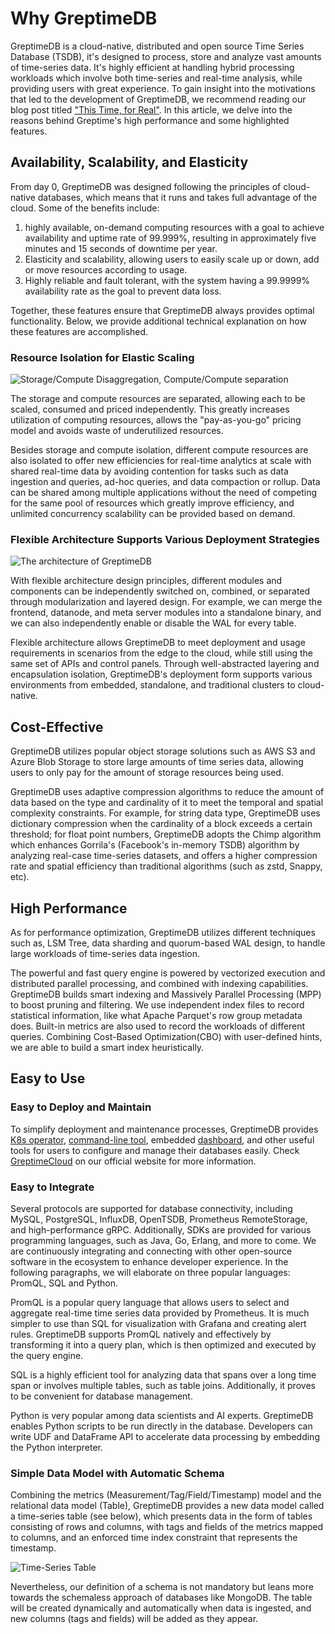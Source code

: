 # Why GreptimeDB

GreptimeDB is a cloud-native, distributed and open source Time Series Database (TSDB), it's designed to process, store and analyze vast amounts of time-series data.
It's highly efficient at handling hybrid processing workloads which involve both time-series and real-time analysis, while providing users with great experience.
To gain insight into the motivations that led to the development of GreptimeDB, we recommend reading our blog post titled ["This Time, for Real"](https://greptime.com/blogs/2022-11-15-this-time-for-real).
In this article, we delve into the reasons behind Greptime's high performance and some highlighted features.

## Availability, Scalability, and Elasticity

From day 0, GreptimeDB was designed following the principles of cloud-native databases, which means that it runs and takes full advantage of the cloud. Some of the benefits include:

1. highly available, on-demand computing resources with a goal to achieve availability and uptime rate of 99.999%, resulting in approximately five minutes and 15 seconds of downtime per year.
2. Elasticity and scalability, allowing users to easily scale up or down, add or move resources according to usage.
3. Highly reliable and fault tolerant, with the system having a 99.9999% availability rate as the goal to prevent data loss.

Together, these features ensure that GreptimeDB always provides optimal functionality. Below, we provide additional technical explanation on how these features are accomplished.

### Resource Isolation for Elastic Scaling

![Storage/Compute Disaggregation, Compute/Compute separation](/storage-compute-disaggregation-compute-compute-separation.png)

The storage and compute resources are separated, allowing each to be scaled, consumed and priced independently.
This greatly increases utilization of computing resources, allows the "pay-as-you-go" pricing model and avoids waste of underutilized resources.

Besides storage and compute isolation, different compute resources are also isolated to offer new efficiencies for real-time analytics at scale with shared real-time data by avoiding contention for tasks such as data ingestion and queries, ad-hoc queries, and data compaction or rollup.
Data can be shared among multiple applications without the need of competing for the same pool of resources which greatly improve efficiency, and unlimited concurrency scalability can be provided based on demand.

### Flexible Architecture Supports Various Deployment Strategies

![The architecture of GreptimeDB](/architecture-2.png)

With flexible architecture design principles, different modules and components can be independently switched on, combined, or separated through modularization and layered design.
For example, we can merge the frontend, datanode, and meta server modules into a standalone binary, and we can also independently enable or disable the WAL for every table.

Flexible architecture allows GreptimeDB to meet deployment and usage requirements in scenarios from the edge to the cloud, while still using the same set of APIs and control panels.
Through well-abstracted layering and encapsulation isolation, GreptimeDB's deployment form supports various environments from embedded, standalone, and traditional clusters to cloud-native.

## Cost-Effective

GreptimeDB utilizes popular object storage solutions such as AWS S3 and Azure Blob Storage to store large amounts of time series data, allowing users to only pay for the amount of storage resources being used.

GreptimeDB uses adaptive compression algorithms to reduce the amount of data based on the type and cardinality of it to meet the temporal and spatial complexity constraints.
For example, for string data type, GreptimeDB uses dictionary compression when the cardinality of a block exceeds a certain threshold; for float point numbers, GreptimeDB adopts the Chimp algorithm which enhances Gorrila's (Facebook's in-memory TSDB) algorithm by analyzing real-case time-series datasets, and offers a higher compression rate and spatial efficiency than traditional algorithms (such as zstd, Snappy, etc).

## High Performance

As for performance optimization, GreptimeDB utilizes different techniques such as, LSM Tree, data sharding and quorum-based WAL design, to handle large workloads of time-series data ingestion.

The powerful and fast query engine is powered by vectorized execution and distributed parallel processing, and combined with indexing capabilities. GreptimeDB builds smart indexing and Massively Parallel Processing (MPP) to boost pruning and filtering.
We use independent index files to record statistical information, like what Apache Parquet's row group metadata does. Built-in metrics are also used to record the workloads of different queries.
Combining Cost-Based Optimization(CBO) with user-defined hints, we are able to build a smart index heuristically.

## Easy to Use

### Easy to Deploy and Maintain

To simplify deployment and maintenance processes, GreptimeDB provides [K8s operator](https://github.com/GreptimeTeam/greptimedb-operator), [command-line tool](https://github.com/GreptimeTeam/gtctl), embedded [dashboard](https://github.com/GreptimeTeam/dashboard), and other useful tools for users to configure and manage their databases easily. Check [GreptimeCloud](https://greptime.com/product/cloud) on our official website for more information.

### Easy to Integrate

Several protocols are supported for database connectivity, including MySQL, PostgreSQL, InfluxDB, OpenTSDB, Prometheus RemoteStorage, and high-performance gRPC.
Additionally, SDKs are provided for various programming languages, such as Java, Go, Erlang, and more to come. We are continuously integrating and connecting with other open-source software in the ecosystem to enhance developer experience.
In the following paragraphs, we will elaborate on three popular languages: PromQL, SQL and Python.

PromQL is a popular query language that allows users to select and aggregate real-time time series data provided by Prometheus.
It is much simpler to use than SQL for visualization with Grafana and creating alert rules. GreptimeDB supports PromQL natively and effectively by transforming it into a query plan, which is then optimized and executed by the query engine.

SQL is a highly efficient tool for analyzing data that spans over a long time span or involves multiple tables, such as table joins. Additionally, it proves to be convenient for database management.

Python is very popular among data scientists and AI experts. GreptimeDB enables Python scripts to be run directly in the database.
Developers can write UDF and DataFrame API to accelerate data processing by embedding the Python interpreter.

### Simple Data Model with Automatic Schema

Combining the metrics (Measurement/Tag/Field/Timestamp) model and the relational data model (Table), GreptimeDB provides a new data model called a time-series table (see below), which presents data in the form of tables consisting of rows and columns, with tags and fields of the metrics mapped to columns, and an enforced time index constraint that represents the timestamp.

![Time-Series Table](/time-series-table.png)

Nevertheless, our definition of a schema is not mandatory but leans more towards the schemaless approach of databases like MongoDB.
The table will be created dynamically and automatically when data is ingested, and new columns (tags and fields) will be added as they appear.
